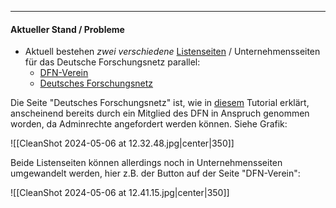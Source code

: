 ***
#### Aktueller Stand / Probleme

- Aktuell bestehen *zwei verschiedene* [Listenseiten](https://www.linkedin.com/help/linkedin/answer/a565267/eine-linkedin-listenseite-in-anspruch-nehmen?lang=de) / Unternehmensseiten für das Deutsche Forschungsnetz parallel:
	- [DFN-Verein](https://www.linkedin.com/company/dfn-verein/)
	- [Deutsches Forschungsnetz](https://www.linkedin.com/company/deutsches-forschungsnetz/mycompany/)

Die Seite "Deutsches Forschungsnetz" ist, wie in [diesem](https://www.linkedin.com/help/linkedin/answer/a565267/eine-linkedin-listenseite-in-anspruch-nehmen?lang=de) Tutorial erklärt, anscheinend bereits durch ein Mitglied des DFN in Anspruch genommen worden, da Adminrechte angefordert werden können. Siehe Grafik:

![[CleanShot 2024-05-06 at 12.32.48.jpg|center|350]]

Beide Listenseiten können allerdings noch in Unternehmensseiten umgewandelt werden, hier z.B. der Button auf der Seite "DFN-Verein":

![[CleanShot 2024-05-06 at 12.41.15.jpg|center|350]]